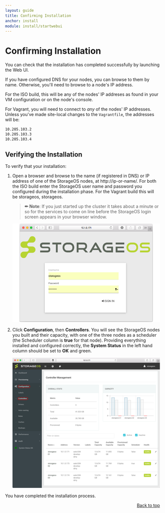 ```yaml
---
layout: guide
title: Confirming Installation
anchor: install
module: install/startwebui
---
```


# <a name="top"></a> Confirming Installation

You can check that the installation has completed successfully by launching the Web UI.

If you have configured DNS for your nodes, you can browse to them by name. Otherwise, you'll need to browse to a node's IP address.

For the ISO build, this will be any of the nodes' IP addreses as found in your VM configuration or on the node's console.

For Vagrant, you will need to connect to *any* of the nodes' IP addresses. Unless you've made site-local changes to
the `Vagrantfile`, the addresses will be:

```
10.205.103.2
10.205.103.3
10.205.103.4
```

## Verifying the Installation

To verify that your installation:

1. Open a browser and browse to the name (if registered in DNS) or IP address of one of the StorageOS nodes, at http://ip-or-name/.  For both the ISO build enter the StorageOS user name and password you configured during the installation phase.  For the Vagrant build this will be storageos, storageos.

   >**&#x270F; Note**: If you just started up the cluster it takes about a minute or so for the services to come on line before the StorageOS login screen appears in your browser window.

    ![screenshot](/images/docs/iso/weblogin.png)

1. Click **Configuration**, then **Controllers**. You will see the StorageOS nodes you built and their capacity, with one of the three nodes as a scheduler (the Scheduler column is **true** for that node).  Providing everything installed and configured correctly, the **System Status** in the left hand column should be set to **OK** and green.

    <a name="WebUI"></a>[<img src="/images/docs/iso/webui.png" width="760">](./webuipng.html)

 You have completed the installation process.

<div style="text-align: right"> <a href="#top"> Back to top </a> </div>
